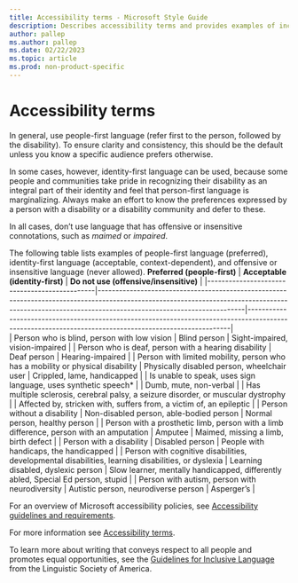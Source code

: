 ```yaml
---
title: Accessibility terms - Microsoft Style Guide
description: Describes accessibility terms and provides examples of inclusive language to include in content and examples of sensitive language to exclude from content.
author: pallep
ms.author: pallep
ms.date: 02/22/2023
ms.topic: article
ms.prod: non-product-specific
---
```


# Accessibility terms

In general, use people-first language (refer first to the person, followed by the disability). To ensure clarity and consistency, this should be the default unless you know a specific audience prefers otherwise. 

In some cases, however, identity-first language can be used, because some people and communities take pride in recognizing their disability as an integral part of their identity and feel that person-first language is marginalizing. Always make an effort to know the preferences expressed by a person with a disability or a disability community and defer to these.

In all cases, don’t use language that has offensive or insensitive connotations, such as *maimed* or *impaired*.

The following table lists examples of people-first language (preferred), identity-first language (acceptable, context-dependent), and offensive or insensitive language (never allowed).
      **Preferred (people-first)**                  |                                                                                           **Acceptable (identity-first)**                                                                                            |                                                                      **Do not use (offensive/insensitive)**                                                                      |
|----------------------------------------------|-----------------------------------------------------------------------------------------------------------------------------------------------------------------------------------------------------|-------------------------------------------------------------------------------------------------------------------------------------------------------|    
|              Person who is blind, person with low vision              |                                                                         Blind person                                                                          |                                                                 Sight-impaired, vision-impaired                                                                  |
|                 Person who is deaf, person with a hearing disability                 |                                                                      Deaf person                                                                       | Hearing-impaired |
|              Person with limited mobility, person who has a mobility or physical disability              |                                                                                   Physically disabled person, wheelchair user                          |                                                        Crippled, lame, handicapped                                                       |
|             Is unable to speak, uses sign language, uses synthetic speech*              |                                                                                                                                                                                       |                         Dumb, mute, non-verbal                         |
|           Has multiple sclerosis, cerebral palsy, a seizure disorder, or muscular dystrophy           |                                                                                                                                                                                       |                                                                    Affected by, stricken with, suffers from, a victim of, an epileptic                                                                     |
|                Person without a disability                |                                                       Non-disabled person, able-bodied person                                                       |                                                         Normal person, healthy person                                                         |
|        Person with a prosthetic limb, person with a limb difference, person with an amputation        |                                        Amputee                                        |                                             Maimed, missing a limb, birth defect                                              |
|                  Person with a disability                  |                                           Disabled person                                           |                                                               People with handicaps, the handicapped                                                               |
|     Person with cognitive disabilities, developmental disabilities, learning disabilities, or dyslexia      |                                                                                    Learning disabled, dyslexic person                                                                                     |                                           Slow learner, mentally handicapped, differently abled, Special Ed person, stupid                                            |
|   Person with autism, person with neurodiversity   |                                                                                               Autistic person, neurodiverse person                                                                                               |                                                                    Asperger’s                                                                    |


For an overview of Microsoft accessibility policies, see [Accessibility guidelines and requirements](~/accessibility/accessibility-guidelines-requirements.md). 

For more information see [Accessibility terms](~/a-z-word-list-term-collections/term-collections/accessibility-terms.md).

To learn more about writing that conveys respect to all people and promotes equal opportunities, see the [Guidelines for Inclusive Language](https://www.linguisticsociety.org/content/guidelines-inclusive-language "Linguistic Society of America's guidelines for inclusive language") from the Linguistic Society of America.

